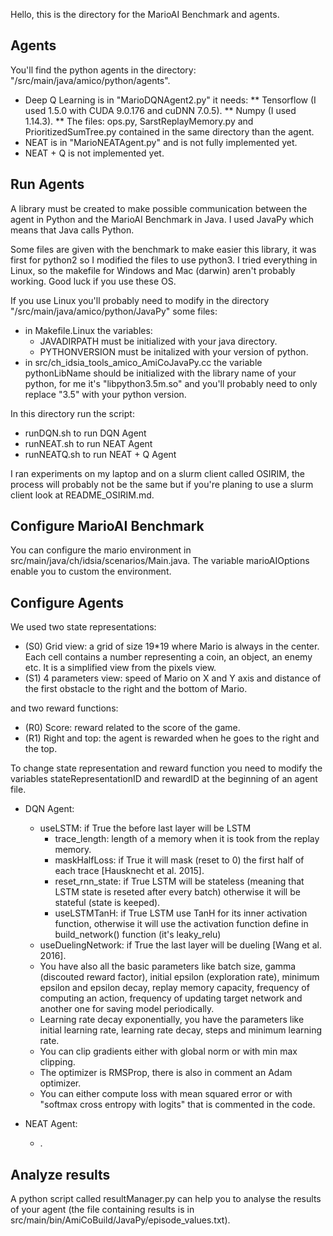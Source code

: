 Hello, this is the directory for the MarioAI Benchmark and agents.

## Agents

You'll find the python agents in the directory: "/src/main/java/amico/python/agents".

* Deep Q Learning is in "MarioDQNAgent2.py" it needs:
** Tensorflow (I used 1.5.0 with CUDA 9.0.176 and cuDNN 7.0.5).
** Numpy (I used 1.14.3).
** The files: ops.py, SarstReplayMemory.py and PrioritizedSumTree.py contained in the same directory than the agent.
* NEAT is in "MarioNEATAgent.py" and is not fully implemented yet.
* NEAT + Q is not implemented yet.

## Run Agents

A library must be created to make possible communication between the agent in Python and the MarioAI Benchmark in Java. I used JavaPy which means that Java calls Python.

Some files are given with the benchmark to make easier this library, it was first for python2 so I modified the files to use python3. I tried everything in Linux, so the makefile for Windows and Mac (darwin) aren't probably working. Good luck if you use these OS.

If you use Linux you'll probably need to modify in the directory "/src/main/java/amico/python/JavaPy" some files:
* in Makefile.Linux the variables:
  * JAVADIRPATH must be initialized with your java directory.
  * PYTHONVERSION must be initalized with your version of python.
* in src/ch_idsia_tools_amico_AmiCoJavaPy.cc the variable pythonLibName should be initialized with the library name of your python, for me it's "libpython3.5m.so" and you'll probably need to only replace "3.5" with your python version.

In this directory run the script: 
* runDQN.sh to run DQN Agent
* runNEAT.sh to run NEAT Agent
* runNEATQ.sh to run NEAT + Q Agent

I ran experiments on my laptop and on a slurm client called OSIRIM, the process will probably not be the same but if you're planing to use a slurm client look at README_OSIRIM.md.

## Configure MarioAI Benchmark

You can configure the mario environment in src/main/java/ch/idsia/scenarios/Main.java. The variable marioAIOptions enable you to custom the environment.

## Configure Agents

We used two state representations:
* (S0) Grid view: a grid of size 19*19 where Mario is always in the center. Each cell contains a number representing a coin, an object, an enemy etc. It is a simplified view from the pixels view.
* (S1) 4 parameters view: speed of Mario on X and Y axis and distance of the first obstacle to the right and the bottom of Mario.

and two reward functions:
* (R0) Score: reward related to the score of the game.
* (R1) Right and top: the agent is rewarded when he goes to the right and the top.

To change state representation and reward function you need to modify the variables stateRepresentationID and rewardID at the beginning of an agent file.

* DQN Agent:
  * useLSTM: if True the before last layer will be LSTM
    * trace_length: length of a memory when it is took from the replay memory.
    * maskHalfLoss: if True it will mask (reset to 0) the first half of each trace [Hausknecht et al. 2015].
    * reset_rnn_state: if True LSTM will be stateless (meaning that LSTM state is reseted after every batch) otherwise it will be stateful (state is keeped).
    * useLSTMTanH: if True LSTM use TanH for its inner activation function, otherwise it will use the activation function define in build_network() function (it's leaky_relu)
  * useDuelingNetwork: if True the last layer will be dueling [Wang et al. 2016].
  * You have also all the basic parameters like batch size, gamma (discouted reward factor), initial epsilon (exploration rate), minimum epsilon and epsilon decay, replay memory capacity, frequency of computing an action, frequency of updating target network and another one for saving model periodically.
  * Learning rate decay exponentially, you have the parameters like initial learning rate, learning rate decay, steps and minimum learning rate.
  * You can clip gradients either with global norm or with min max clipping.
  * The optimizer is RMSProp, there is also in comment an Adam optimizer.
  * You can either compute loss with mean squared error or with "softmax cross entropy with logits" that is commented in the code.

* NEAT Agent:
  * .
  
## Analyze results

A python script called resultManager.py can help you to analyse the results of your agent (the file containing results is in src/main/bin/AmiCoBuild/JavaPy/episode_values.txt).
